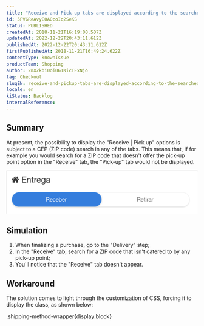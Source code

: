 ```yaml
---
title: "Receive and Pick-up tabs are displayed according to the searched ZIP code's availability "
id: 5PVGReAvyE0AOcoIq2SeKS
status: PUBLISHED
createdAt: 2018-11-21T16:19:00.507Z
updatedAt: 2022-12-22T20:43:11.612Z
publishedAt: 2022-12-22T20:43:11.612Z
firstPublishedAt: 2018-11-21T16:49:24.622Z
contentType: knownIssue
productTeam: Shopping
author: 2mXZkbi0oi061KicTExNjo
tag: Checkout
slugEN: receive-and-pickup-tabs-are-displayed-according-to-the-searched-zip-codes-availability
locale: en
kiStatus: Backlog
internalReference: 
---
```


## Summary

At present, the possibility to display the "Receive | Pick up" options is subject to a CEP (ZIP code) search in any of the tabs. This means that, if for example you would search for a ZIP code that doesn't offer the pick-up point option in the "Receive" tab, the "Pick-up" tab would not be displayed.


![Captura de Tela 2018-11-21 às 14.25.40](https://raw.githubusercontent.com/vtexdocs/known-issues/refs/heads/main/docs/en/known-issues/Shopping/receive-and-pickup-tabs-are-displayed-according-to-the-searched-zip-codes-availability_1.png) 

## Simulation

1. When finalizing a purchase, go to the "Delivery" step;
2. In the "Receive" tab, search for a ZIP code that isn't catered to by any pick-up point;
3. You'll notice that the "Receive" tab doesn't appear.

## Workaround

The solution comes to light through the customization of CSS, forcing it to display the class, as shown below:

  .shipping-method-wrapper{display:block}

